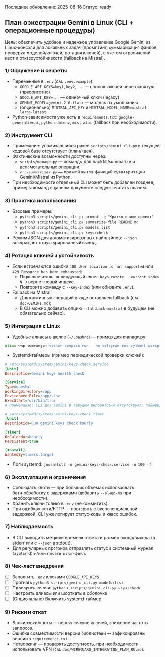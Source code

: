 Последнее обновление: 2025-08-16
Статус: ready

## План оркестрации Gemini в Linux (CLI + операционные процедуры)

Цель: обеспечить удобное и надежное управление Google Gemini из Linux-консоли для локальных задач (промптинг, суммаризация файлов, проверка моделей/ключей, ротация ключей), с учетом ограничений квот и отказоустойчивости (fallback на Mistral).

### 1) Окружение и секреты
- Переменные в `.env` (см. `.env.example`):
  - `GOOGLE_API_KEYS=key1,key2,...` — список ключей через запятую (приоритетно)
  - `GOOGLE_API_KEY=...` — одиночный ключ (legacy)
  - `GEMINI_MODEL=gemini-2.0-flash` — модель по умолчанию
  - (опционально) `MISTRAL_API_KEY` и `MISTRAL_MODEL_NAME=mistral-large-latest`
- Python-зависимости уже есть в `requirements.txt`: `google-generativeai`, `python-dotenv`, `mistralai` (fallback при необходимости).

### 2) Инструмент CLI
- Примечание: упоминавшийся ранее `scripts/gemini_cli.py` в текущей кодовой базе отсутствует (план/идея).
- Фактические возможности доступны через:
  - `scripts/manage.py` — команды для backfill/summarize и вспомогательные операции.
  - `src/summarizer.py` — прямой вызов функций суммаризации Gemini/Mistral из Python.
- При необходимости отдельный CLI может быть добавлен позднее; примеры команд в данном документе следует считать планом.

### 3) Практика использования
- Базовые примеры:
  - `python3 scripts/gemini_cli.py prompt -q "Кратко опиши проект"`
  - `python3 scripts/gemini_cli.py summarize-file README.md`
  - `python3 scripts/gemini_cli.py models:list`
  - `python3 scripts/gemini_cli.py keys:check`
- Режим JSON для автоматизированных пайплайнов: `--json` возвращает структурированный вывод.

### 4) Ротация ключей и устойчивость
- Если встречаются ошибки `400 User location is not supported` или `429 Resource has been exhausted`:
  - Переключитесь на следующий ключ: `keys:rotate --current-index N` → вернет новый индекс.
  - Повторите команду с `--key-index` (или обновите `.env`).
- Fallback на Mistral:
  - Для критичных операций в коде оставляем fallback (см. `doc/GEMINI.md`);
  - В CLI можно добавить опцию `--fallback-mistral` в будущем (не обязательно сейчас).

### 5) Интеграция с Linux
- Удобные алиасы в шелле (`~/.bashrc`) — пример для manage.py:
```bash
alias wnp-sumrange='docker compose run --rm telegram-bot python3 scripts/manage.py summarize-range'
```
- Systemd‑таймеры (пример периодической проверки ключей):
```ini
# /etc/systemd/system/gemini-keys-check.service
[Unit]
Description=Gemini keys health check

[Service]
Type=oneshot
WorkingDirectory=/app
EnvironmentFile=/app/.env
ExecStart=/usr/bin/true
# Примечание: CLI для Gemini в текущем репозитории отсутствует; таймер/юнит оставлен как шаблон.

# /etc/systemd/system/gemini-keys-check.timer
[Unit]
Description=Run gemini keys check hourly

[Timer]
OnCalendar=hourly
Persistent=true

[Install]
WantedBy=timers.target
```
- Логи systemd: `journalctl -u gemini-keys-check.service -n 100 -f`

### 6) Эксплуатация и ограничения
- Соблюдать квоты — при больших объёмах использовать батч‑обработку с задержками (добавить `--sleep-ms` при необходимости).
- Хранить ключи только в `.env` (не коммитить).
- При ошибках сети/HTTP — повторять с экспоненциальной задержкой; CLI уже логирует статус‑коды и класс ошибок.

### 7) Наблюдаемость
- В CLI выводить метрики времени ответа и размер входа/выхода (в stderr или с `--json` в stdout).
- Для регулярных прогонов отправлять статус в системный журнал (systemd) и/или писать в лог‑файл.

### 8) Чек‑лист внедрения
- [ ] Заполнить `.env` ключами `GOOGLE_API_KEYS`
- [ ] Прогнать `python3 scripts/gemini_cli.py models:list`
- [ ] Проверить ключи: `python3 scripts/gemini_cli.py keys:check`
- [ ] Настроить алиасы или шорткаты в оболочке
- [ ] (Опционально) Включить systemd‑таймер

### 9) Риски и откат
- Блокировки/квоты — переключение ключей, снижение частоты запросов.
- Ошибки совместимости версии библиотеки — зафиксированы версии в `requirements.txt`.
- Нетворкинг — проверять доступность, при необходимости использовать VPN (см. `doc/WIREGUARD_INTEGRATION_PLAN_RU.md`).
